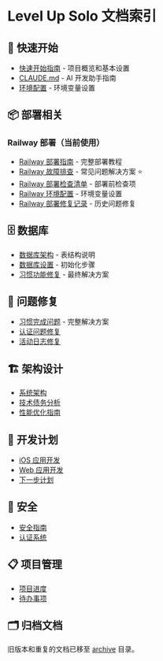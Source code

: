 # Level Up Solo 文档索引

## 🚀 快速开始
- [快速开始指南](../README.md) - 项目概览和基本设置
- [CLAUDE.md](../CLAUDE.md) - AI 开发助手指南
- [环境配置](./deployment/ENVIRONMENT_SETUP.md) - 环境变量设置

## 📦 部署相关
### Railway 部署（当前使用）
- [Railway 部署指南](./deployment/RAILWAY_DEPLOYMENT_GUIDE.md) - 完整部署教程
- [Railway 故障排查](../RAILWAY_DEPLOYMENT_TROUBLESHOOTING.md) - 常见问题解决方案 ⭐
- [Railway 部署检查清单](./deployment/RAILWAY_DEPLOYMENT_CHECKLIST.md) - 部署前检查项
- [Railway 环境配置](./deployment/RAILWAY_ENV_CONFIG.md) - 环境变量设置
- [Railway 部署修复记录](./deployment/RAILWAY_DEPLOYMENT_FIX.md) - 历史问题修复

## 🗄️ 数据库
- [数据库架构](./database/SCHEMA.md) - 表结构说明
- [数据库设置](./database/SETUP.md) - 初始化步骤
- [习惯功能修复](./database/HABIT_FIX_FINAL.md) - 最终解决方案

## 🔧 问题修复
- [习惯完成问题](./fixes/HABIT_COMPLETION_SOLUTION.md) - 完整解决方案
- [认证问题修复](./fixes/AUTHENTICATION_FIX.md)
- [活动日志修复](./fixes/ACTIVITY_LOGS_FIX.md)

## 🏗️ 架构设计
- [系统架构](./architecture/SYSTEM_ARCHITECTURE.md)
- [技术债务分析](./architecture/TECHNICAL_DEBT.md)
- [性能优化指南](./architecture/PERFORMANCE_OPTIMIZATION.md)

## 📱 开发计划
- [iOS 应用开发](./development/iOS_APP_PLAN.md)
- [Web 应用开发](./development/WEB_APP_PLAN.md)
- [下一步计划](./development/NEXT_STEPS.md)

## 🔐 安全
- [安全指南](../SECURITY_GUIDE.md)
- [认证系统](./architecture/AUTHENTICATION.md)

## 📋 项目管理
- [项目进度](./PROJECT_STATUS.md)
- [待办事项](./TODO.md)

## 🗂️ 归档文档
旧版本和重复的文档已移至 [archive](./archive/) 目录。